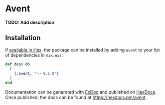 # Avent

**TODO: Add description**

## Installation

If [available in Hex](https://hex.pm/docs/publish), the package can be installed
by adding `avent` to your list of dependencies in `mix.exs`:

```elixir
def deps do
  [
    {:avent, "~> 0.1.0"}
  ]
end
```

Documentation can be generated with [ExDoc](https://github.com/elixir-lang/ex_doc)
and published on [HexDocs](https://hexdocs.pm). Once published, the docs can
be found at <https://hexdocs.pm/avent>.

